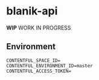 
# blanik-api
**WIP** WORK IN PROGRESS


## Environment
```dotenv
CONTENTFUL_SPACE_ID=
CONTENTFUL_ENVIRONMENT_ID=master
CONTENTFUL_ACCESS_TOKEN=
```
